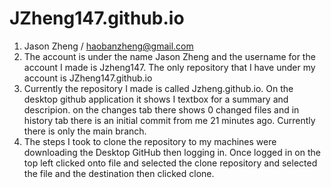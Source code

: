 # JZheng147.github.io

1. Jason Zheng / haobanzheng@gmail.com
2. The account is under the name Jason Zheng and the username for the account I made is Jzheng147. The only repository that I have under my account is JZheng147.github.io
3. Currently the repository I made is called Jzheng.github.io. On the desktop github application it shows I textbox for a summary and descripion. on the changes tab there shows 0 changed files and in history tab there is an initial commit from me 21 minutes ago. Currently there is only the main branch.
4. The steps I took to clone the repository to my machines were downloading the Desktop GitHub then logging in. Once logged in on the top left clicked onto file and selected the clone repository and selected the file and the destination then clicked clone. 